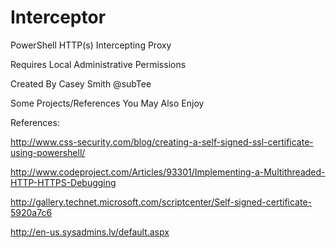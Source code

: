 Interceptor
===========

PowerShell HTTP(s) Intercepting Proxy

Requires Local Administrative Permissions

Created By Casey Smith @subTee

Some Projects/References You May Also Enjoy

References:

http://www.css-security.com/blog/creating-a-self-signed-ssl-certificate-using-powershell/

http://www.codeproject.com/Articles/93301/Implementing-a-Multithreaded-HTTP-HTTPS-Debugging

http://gallery.technet.microsoft.com/scriptcenter/Self-signed-certificate-5920a7c6

http://en-us.sysadmins.lv/default.aspx

